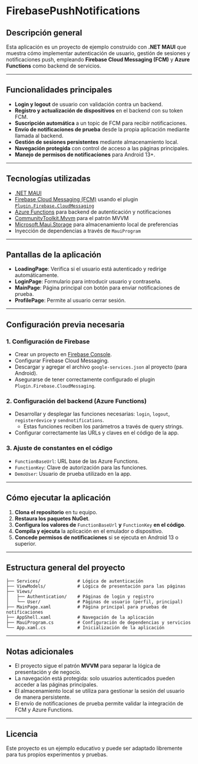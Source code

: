 # FirebasePushNotifications


## Descripción general

Esta aplicación es un proyecto de ejemplo construido con **.NET MAUI** que muestra cómo implementar autenticación de usuario, gestión de sesiones y notificaciones push, empleando **Firebase Cloud Messaging (FCM)** y **Azure Functions** como backend de servicios.

---

## Funcionalidades principales

- **Login y logout** de usuario con validación contra un backend.
- **Registro y actualización de dispositivos** en el backend con su token FCM.
- **Suscripción automática** a un topic de FCM para recibir notificaciones.
- **Envío de notificaciones de prueba** desde la propia aplicación mediante llamada al backend.
- **Gestión de sesiones persistentes** mediante almacenamiento local.
- **Navegación protegida** con control de acceso a las páginas principales.
- **Manejo de permisos de notificaciones** para Android 13+.

---

## Tecnologías utilizadas

- [.NET MAUI](https://learn.microsoft.com/dotnet/maui/)
- [Firebase Cloud Messaging (FCM)](https://firebase.google.com/docs/cloud-messaging) usando el plugin [`Plugin.Firebase.CloudMessaging`](https://github.com/Baseflow/Plugin.Firebase)
- [Azure Functions](https://azure.microsoft.com/en-us/products/functions/) para backend de autenticación y notificaciones
- [CommunityToolkit.Mvvm](https://learn.microsoft.com/dotnet/communitytoolkit/mvvm/) para el patrón MVVM
- [Microsoft.Maui.Storage](https://learn.microsoft.com/dotnet/api/microsoft.maui.storage) para almacenamiento local de preferencias
- Inyección de dependencias a través de `MauiProgram`

---

## Pantallas de la aplicación

- **LoadingPage**: Verifica si el usuario está autenticado y redirige automáticamente.
- **LoginPage**: Formulario para introducir usuario y contraseña.
- **MainPage**: Página principal con botón para enviar notificaciones de prueba.
- **ProfilePage**: Permite al usuario cerrar sesión.

---

## Configuración previa necesaria

### 1. Configuración de Firebase

- Crear un proyecto en [Firebase Console](https://console.firebase.google.com/).
- Configurar Firebase Cloud Messaging.
- Descargar y agregar el archivo `google-services.json` al proyecto (para Android).
- Asegurarse de tener correctamente configurado el plugin `Plugin.Firebase.CloudMessaging`.

### 2. Configuración del backend (Azure Functions)

- Desarrollar y desplegar las funciones necesarias: `login`, `logout`, `registerdevice` y `sendnotifications`.
    - Estas funciones reciben los parámetros a través de query strings.
- Configurar correctamente las URLs y claves en el código de la app.

### 3. Ajuste de constantes en el código

- `FunctionBaseUrl`: URL base de las Azure Functions.
- `FunctionKey`: Clave de autorización para las funciones.
- `DemoUser`: Usuario de prueba utilizado en la app.

---

## Cómo ejecutar la aplicación

1. **Clona el repositorio** en tu equipo.
2. **Restaura los paquetes NuGet**.
3. **Configura los valores de** `FunctionBaseUrl` **y** `FunctionKey` **en el código**.
4. **Compila y ejecuta** la aplicación en el emulador o dispositivo.
5. **Concede permisos de notificaciones** si se ejecuta en Android 13 o superior.

---

## Estructura general del proyecto

```
├── Services/              # Lógica de autenticación
├── ViewModels/            # Lógica de presentación para las páginas
├── Views/
│   ├── Authentication/    # Páginas de login y registro
│   └── User/              # Páginas de usuario (perfil, principal)
├── MainPage.xaml          # Página principal para pruebas de notificaciones
├── AppShell.xaml          # Navegación de la aplicación
├── MauiProgram.cs         # Configuración de dependencias y servicios
└── App.xaml.cs            # Inicialización de la aplicación
```

---

## Notas adicionales

- El proyecto sigue el patrón **MVVM** para separar la lógica de presentación y de negocio.
- La navegación está protegida: solo usuarios autenticados pueden acceder a las páginas principales.
- El almacenamiento local se utiliza para gestionar la sesión del usuario de manera persistente.
- El envío de notificaciones de prueba permite validar la integración de FCM y Azure Functions.

---

## Licencia

Este proyecto es un ejemplo educativo y puede ser adaptado libremente para tus propios experimentos y pruebas.
